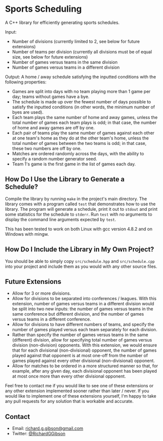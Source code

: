 Sports Scheduling
==========

A C++ library for efficiently generating sports schedules.

Input:
 * Number of divisions (currently limited to 2, see below for future extensions)
 * Number of teams per division (currently all divisions must be of equal size, see below for future extensions)
 * Number of games versus teams in the same division
 * Number of games versus teams in a different division

Output: A home / away schedule satisfying the inputted conditions with the following properties:
 * Games are split into days with no team playing more than 1 game per day; teams without games have a bye.
 * The schedule is made up over the fewest number of days possible to satisfy the inputted conditions (in other words, the minimum number of byes are used).
 * Each team plays the same number of home and away games, unless the total number of games each team plays is odd; in that case, the number of home and away games are off by one.
 * Each pair of teams play the same number of games against each other at one team's home as they do at the other team's home, unless the total number of games between the two teams is odd; in that case, these two numbers are off by one.
 * Matches are ordered randomly across the days, with the ability to specify a random number generator seed.
 * Team 1's game is the first game in the list of games each day.

How Do I Use the Library to Generate a Schedule?
------------------------------------------------

Compile the library by running `make` in the project's main directory. The library comes with a program called `test` that demonstrates how to use the library.  The program will generate a schedule, print it out to `stdout` and print some statistics for the schedule to `stderr`.  Run `test` with no arguments to display the command line arguments expected by `test`.

This has been tested to work on both Linux with gcc version 4.8.2 and on Windows with mingw.

How Do I Include the Library in My Own Project?
-----------------------------------------------

You should be able to simply copy `src/schedule.hpp` and `src/schedule.cpp` into your project and include them as you would with any other source files.

Future Extensions
-----------------

* Allow for 3 or more divisions.
* Allow for divisions to be separated into conferences / leagues.  With this extension, number of games versus teams in a different division would be split into two new inputs: the number of games versus teams in the same conference but different division, and the number of games versus teams in a different conference.
* Allow for divisions to have different numbers of teams, and specify the number of games played versus each team separately for each division.
* Rather than specify the number of games versus teams in the same (different) division, allow for specifying total number of games versus division (non-division) opponents. With this extension, we would ensure that for each divisional (non-divisional) opponent, the number of games played against that opponent is at most one-off from the number of games played against every other divisional (non-divisional) opponent.
* Allow for matches to be ordered in a more structured manner so that, for example, after any given day, each divisional opponent has been played at most once more than every other divisional opponent.

Feel free to contact me if you would like to see one of these extensions or any other extension implemented sooner rather than later / never.  If you would like to implement one of these extensions yourself, I'm happy to take any pull requests for any solution that is workable and accurate.

Contact
-------

 * Email: [richard.g.gibson@gmail.com](mailto:richard.g.gibson@gmail.com)
 * Twitter: [@RichardGGibson](https://twitter.com/richardggibson)
